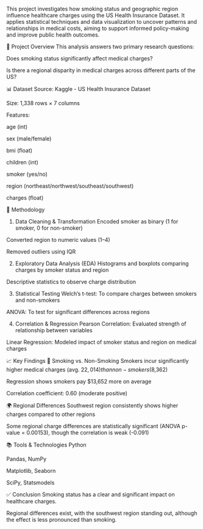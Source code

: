 This project investigates how smoking status and geographic region influence healthcare charges using the US Health Insurance Dataset. It applies statistical techniques and data visualization to uncover patterns and relationships in medical costs, aiming to support informed policy-making and improve public health outcomes.

📌 Project Overview
This analysis answers two primary research questions:

Does smoking status significantly affect medical charges?

Is there a regional disparity in medical charges across different parts of the US?

📊 Dataset
Source: Kaggle - US Health Insurance Dataset

Size: 1,338 rows × 7 columns

Features:

age (int)

sex (male/female)

bmi (float)

children (int)

smoker (yes/no)

region (northeast/northwest/southeast/southwest)

charges (float)

🧪 Methodology
1. Data Cleaning & Transformation
Encoded smoker as binary (1 for smoker, 0 for non-smoker)

Converted region to numeric values (1–4)

Removed outliers using IQR

2. Exploratory Data Analysis (EDA)
Histograms and boxplots comparing charges by smoker status and region

Descriptive statistics to observe charge distribution

3. Statistical Testing
Welch’s t-test: To compare charges between smokers and non-smokers

ANOVA: To test for significant differences across regions

4. Correlation & Regression
Pearson Correlation: Evaluated strength of relationship between variables

Linear Regression: Modeled impact of smoker status and region on medical charges

📈 Key Findings
💨 Smoking vs. Non-Smoking
Smokers incur significantly higher medical charges (avg. $22,014) than non-smokers ($8,362)

Regression shows smokers pay $13,652 more on average

Correlation coefficient: 0.60 (moderate positive)

🌍 Regional Differences
Southwest region consistently shows higher charges compared to other regions

Some regional charge differences are statistically significant (ANOVA p-value = 0.00153), though the correlation is weak (-0.091)

📚 Tools & Technologies
Python

Pandas, NumPy

Matplotlib, Seaborn

SciPy, Statsmodels

✅ Conclusion
Smoking status has a clear and significant impact on healthcare charges.

Regional differences exist, with the southwest region standing out, although the effect is less pronounced than smoking.
